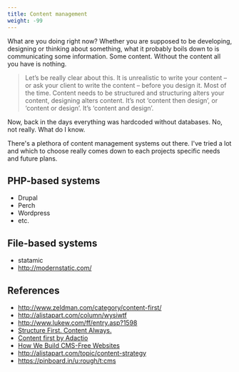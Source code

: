 ```yaml
---
title: Content management
weight: -99
---
```


What are you doing right now? Whether you are supposed to be developing, designing or thinking about something, what it probably boils down to is communicating some information. Some content. Without the content all you have is nothing.

> Let’s be really clear about this. It is unrealistic to write your content – or ask your client to write the content – before you design it. Most of the time. Content needs to be structured and structuring alters your content, designing alters content. It’s not ‘content then design’, or ‘content or design’. It’s ‘content and design’.

Now, back in the days everything was hardcoded without databases. No, not really. What do I know.

There's a plethora of content management systems out there. I've tried a lot and which to choose really comes down to each projects specific needs and future plans.

## PHP-based systems

- Drupal
- Perch
- Wordpress
- etc.

## File-based systems

- statamic
- http://modernstatic.com/

## References

- http://www.zeldman.com/category/content-first/
- http://alistapart.com/column/wysiwtf
- http://www.lukew.com/ff/entry.asp?1598
- [Structure First. Content Always.](http://www.markboulton.co.uk/journal/structure-first-content-always)
- [Content first by Adactio](http://adactio.com/journal/4523/)
- [How We Build CMS-Free Websites](http://developmentseed.org/blog/2012/07/27/build-cms-free-websites/)
- http://alistapart.com/topic/content-strategy
- https://pinboard.in/u:rough/t:cms

